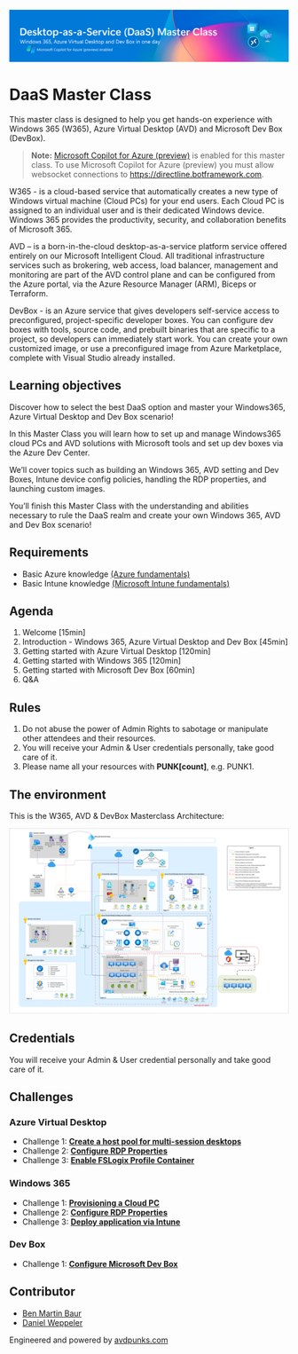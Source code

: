 ![header](Images/header.png)

# DaaS Master Class

This master class is designed to help you get hands-on experience with Windows 365 (W365), Azure Virtual Desktop (AVD) and Microsoft Dev Box (DevBox). 

>**Note:** [Microsoft Copilot for Azure (preview)](https://learn.microsoft.com/en-us/azure/copilot/overview) is enabled for this master class. To use Microsoft Copilot for Azure (preview) you must allow websocket connections to https://directline.botframework.com.
 
W365 - is a cloud-based service that automatically creates a new type of Windows virtual machine (Cloud PCs) for your end users. Each Cloud PC is assigned to an individual user and is their dedicated Windows device. Windows 365 provides the productivity, security, and collaboration benefits of Microsoft 365.

AVD – is a born-in-the-cloud desktop-as-a-service platform service offered entirely on our Microsoft Intelligent Cloud. All traditional infrastructure services such as brokering, web access, load balancer, management and monitoring are part of the AVD control plane and can be configured from the Azure portal, via the Azure Resource Manager (ARM), Biceps or Terraform. 

DevBox - is an Azure service that gives developers self-service access to preconfigured, project-specific developer boxes. You can configure dev boxes with tools, source code, and prebuilt binaries that are specific to a project, so developers can immediately start work. You can create your own customized image, or use a preconfigured image from Azure Marketplace, complete with Visual Studio already installed.
 
## Learning objectives 

Discover how to select the best DaaS option and master your Windows365, Azure Virtual Desktop and Dev Box scenario!

In this Master Class you will learn how to set up and manage Windows365 cloud PCs and AVD solutions with Microsoft tools and set up dev boxes via the Azure Dev Center.

We’ll cover topics such as building an Windows 365, AVD setting and Dev Boxes, Intune device config policies, handling the RDP properties, and launching custom images.

You’ll finish this Master Class with the understanding and abilities necessary to rule the DaaS realm and create your own Windows 365, AVD and Dev Box scenario!

## Requirements

- Basic Azure knowledge [(Azure fundamentals)](https://learn.microsoft.com/en-us/training/paths/azure-fundamentals-describe-azure-architecture-services/)
- Basic Intune knowledge [(Microsoft Intune fundamentals)](https://learn.microsoft.com/en-us/training/paths/endpoint-manager-fundamentals/)


## Agenda

1.	Welcome [15min]
2.	Introduction - Windows 365, Azure Virtual Desktop and Dev Box [45min]
3.  Getting started with Azure Virtual Desktop [120min]
4.	Getting started with Windows 365 [120min]
5.	Getting started with Microsoft Dev Box [60min]
6.	Q&A

## Rules

 1. Do not abuse the power of Admin Rights to sabotage or manipulate other attendees and their resources.
 2. You will receive your Admin & User credentials personally, take good care of it.
 3. Please name all your resources with **PUNK[count]**, e.g. PUNK1. 

## The environment

This is the W365, AVD & DevBox Masterclass Architecture:

![This image shows the Master Class Architecture](Images/DaaS-accelerator-baseline-architecture.png)

## Credentials

You will receive your Admin & User credential personally and take good care of it.

## Challenges

### Azure Virtual Desktop

- Challenge 1: **[Create a host pool for multi-session desktops](Challenges/AVD/01-AVD-Multi-Session-Hostpool.md)**
- Challenge 2: **[Configure RDP Properties](Challenges/AVD/02-AVD-RDP-Properties.md)**
- Challenge 3: **[Enable FSLogix Profile Container](Challenges/AVD/03-AVD-FSLogix.md)**

### Windows 365

- Challenge 1: **[Provisioning a Cloud PC](Challenges/W365/01-W365-Provisioning-CPC.md)**
- Challenge 2: **[Configure RDP Properties](Challenges/W365/02-W365-RDP-Properties.md)**
- Challenge 3: **[Deploy application via Intune](Challenges/W365/03-W365-App-Deployment.md)**

### Dev Box

- Challenge 1: **[Configure Microsoft Dev Box](Challenges/DevBox/01-DevBox-Configure-Dev-Box.md)**

## Contributor

- [Ben Martin Baur](https://www.linkedin.com/in/ben-martin-baur/)
- [Daniel Weppeler](https://www.linkedin.com/in/daniel-weppeler/)

Engineered and powered by [avdpunks.com](https://avdpunks.com)
